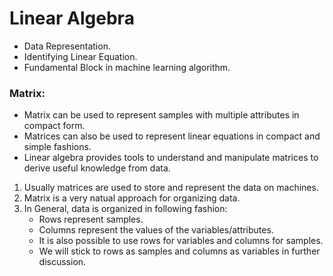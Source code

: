 # Linear Algebra
- Data Representation.
- Identifying Linear Equation.
- Fundamental Block in machine learning algorithm.

### Matrix:
- Matrix can be used to represent samples with multiple attributes in compact form.
- Matrices can also be used to represent linear equations in compact and simple fashions.
- Linear algebra provides tools to understand and manipulate matrices to derive useful knowledge from data.

1. Usually matrices are used to store and represent the data on machines.
2. Matrix is a very natual approach for organizing data.
3. In General, data is organized in following fashion:
    - Rows represent samples.
    - Columns represent the values of the variables/attributes.
    - It is also possible to use rows for variables and columns for samples.
    - We will stick to rows as samples and columns as variables in further discussion.

